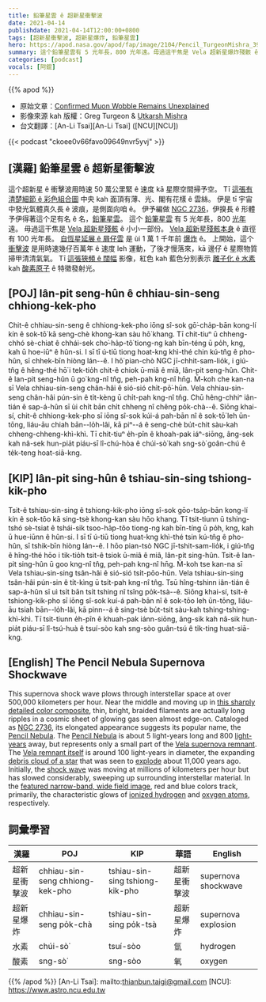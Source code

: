 ```yaml
---
title: 鉛筆星雲 ê 超新星衝擊波
date: 2021-04-14
publishdate: 2021-04-14T12:00:00+0800
tags: [超新星衝擊波, 超新星爆炸, 鉛筆星雲]
hero: https://apod.nasa.gov/apod/fap/image/2104/Pencil_TurgeonMishra_3930.jpg
summary: 這个鉛筆星雲有 5 光年長，800 光年遠。毋過這干焦是 Vela 超新星爆炸殘骸 ê 小小一部份。Vela 超新星爆炸殘骸本身 ê 有直徑有 100 光年長。
categories: [podcast]
vocals: [阿錕]
---
```


{{% apod %}}

- 原始文章：[Confirmed Muon Wobble Remains Unexplained](https://apod.nasa.gov/apod/ap210414.html)
- 影像來源 kah 版權：Greg Turgeon & [Utkarsh Mishra](https://www.utkarshmishraastrophotography.com/)
- 台文翻譯：[An-Li Tsai][An-Li Tsai] ([NCU][NCU])

{{< podcast "ckoee0v66favo09649nvr5yvj" >}}

## [漢羅] 鉛筆星雲 ê 超新星衝擊波
這个超新星 ê 衝擊波用時速 50 萬公里緊 ê 速度 kā 星際空間掃予空。
Tī [這張有清楚細節 ê 彩色組合圖][1] 中央 kah 面頂有薄、光、閣有花樣 ê 雲絲。
伊是 tī 宇宙中發光氣體真久長 ê 波痕，是側面向咱 ê。
伊予編做 [NGC 2736][2]，伊搝長 ê 形體予伊得著這个足有名 ê 名，[鉛筆星雲][3]。
這个 [鉛筆星雲][4] 有 5 光年長，800 [光年][5] 遠。
毋過這干焦是 [Vela 超新星殘骸][6] ê 小小一部份。
[Vela 超新星殘骸本身][7] ê 直徑有 100 光年長。
[自恆星延展 ê 屑仔雲][8] 是 ùi 1 萬 1 千年前 [爆炸][9] ê。
上開始，這个 [衝擊波][10] 是用時速幾仔百萬年 ê 速度 leh 運動，了後才慢落來，kā 邊仔 ê 星際物質掃甲清清氣氣。
Tī [這張狹頻 ê 闊幅][11] 影像，紅色 kah 藍色分別表示 [離子化 ê 水素][12] kah [酸素原子][13] ê 特徵發射光。


## [POJ] Iân-pit seng-hûn ê chhiau-sin-seng chhiong-kek-pho
Chit-ê chhiau-sin-seng ê chhiong-kek-pho iōng sî-sok gō͘-cha̍p-bān kong-lí kín ê sok-tō͘ kā seng-chè khong-kan sàu hō͘ khang.
Tī chit-tiuⁿ ū chheng-chhó sè-chiat ê chhái-sek cho͘-ha̍p-tô͘ tiong-ng kah bīn-téng ū po̍h, kng, kah ū hoe-iūⁿ ê hûn-si.
I sī tī ú-tiū tiong hoat-kng khì-thé chin kú-tn̂g ê pho-hûn, sī chhek-bīn hiòng lán--ê.
I hō͘ pian-chò NGC jī-chhit-sam-lio̍k, i giú-tn̂g ê hêng-thé hō͘ i tek-tio̍h chit-ê chiok ū-miâ ê miâ, Iân-pit seng-hûn.
Chit-ê Ian-pit seng-hûn ū go͘ kng-nî tn̂g, peh-pah kng-nî hn̄g.
M̄-koh che kan-na sī Vela chhiau-sin-seng chân-hâi ê sió-sió chi̍t-pō͘-hūn.
Vela chhiau-sin-seng chân-hâi pún-sin ê ti̍t-kèng ū chi̍t-pah kng-nî tn̂g.
Chū hêng-chhiⁿ iân-tián ê sap-á-hûn sī ùi chi̍t bān chi̍t chheng nî chêng po̍k-chà--ê.
Siōng khai-sí, chit-ê chhiong-kek-pho sī iōng sî-sok kúi-á pah-bān nî ê sok-tō͘ leh ūn-tōng, liáu-āu chiah bān--lo̍h-lâi, kā piⁿ--á ê seng-chè bu̍t-chit sàu-kah chheng-chheng-khì-khì.
Tī chit-tiuⁿ e̍h-pîn ê khoah-pak iáⁿ-siōng, âng-sek kah nâ-sek hun-pia̍t piáu-sī lî-chú-hòa ê chúi-sò͘ kah sng-sò͘ goân-chú ê te̍k-teng hoat-siā-kng.



## [KIP] Iân-pit sing-hûn ê tshiau-sin-sing tshiong-kik-pho
Tsit-ê tshiau-sin-sing ê tshiong-kik-pho iōng sî-sok gōo-tsa̍p-bān kong-lí kín ê sok-tōo  kā sing-tsè khong-kan sàu hōo khang.
Tī tsit-tiunn ū tshing-tshó sè-tsiat ê tshái-sik tsoo-ha̍p-tôo  tiong-ng kah bīn-tíng ū po̍h, kng, kah ū hue-iūnn ê hûn-si.
I sī tī ú-tiū tiong huat-kng khì-thé tsin kú-tn̂g ê pho-hûn, sī tshik-bīn hiòng lán--ê.
I hōo pian-tsò NGC jī-tshit-sam-lio̍k, i giú-tn̂g ê hîng-thé hōo i tik-tio̍h tsit-ê tsiok ū-miâ ê miâ, Iân-pit sing-hûn.
Tsit-ê Ian-pit sing-hûn ū goo kng-nî tn̂g, peh-pah kng-nî hn̄g.
M̄-koh tse kan-na sī Vela tshiau-sin-sing tsân-hâi ê sió-sió tsi̍t-pōo-hūn.
Vela tshiau-sin-sing tsân-hâi pún-sin ê ti̍t-kìng ū tsi̍t-pah kng-nî tn̂g.
Tsū hîng-tshinn iân-tián ê sap-á-hûn sī uì tsi̍t bān tsi̍t tshing nî tsîng po̍k-tsà--ê.
Siōng khai-sí, tsit-ê tshiong-kik-pho sī iōng sî-sok kuí-á pah-bān nî ê sok-tōo leh ūn-tōng, liáu-āu tsiah bān--lo̍h-lâi, kā pinn--á ê sing-tsè bu̍t-tsit sàu-kah tshing-tshing-khì-khì.
Tī tsit-tiunn e̍h-pîn ê khuah-pak iánn-siōng, âng-sik kah nâ-sik hun-pia̍t piáu-sī lî-tsú-huà ê tsuí-sòo kah sng-sòo  guân-tsú ê ti̍k-ting huat-siā-kng.



## [English] The Pencil Nebula Supernova Shockwave
This supernova shock wave plows through interstellar space at over 500,000 kilometers per hour. Near the middle and moving up in [this sharply detailed color composite][1], thin, bright, braided filaments are actually long ripples in a cosmic sheet of glowing gas seen almost edge-on. Cataloged as [NGC 2736][2], its elongated appearance suggests its popular name, the [Pencil Nebula][3]. The [Pencil Nebula][4] is about 5 light-years long and 800 [light-years][5] away, but represents only a small part of the [Vela supernova remnant][6]. The [Vela remnant itself][7] is around 100 light-years in diameter, the expanding [debris cloud of a star][8] that was seen to [explode][9] about 11,000 years ago. Initially, the [shock wave][10] was moving at millions of kilometers per hour but has slowed considerably, sweeping up surrounding interstellar material. In the [featured narrow-band, wide field image][11], red and blue colors track, primarily, the characteristic glows of [ionized hydrogen][12] and [oxygen atoms][13], respectively.


## 詞彙學習

|漢羅|POJ|KIP|華語|English|
|-|-|-|-|-|
|超新星衝擊波|chhiau-sin-seng chhiong-kek-pho|tshiau-sin-sing tshiong-kik-pho|超新星衝擊波|supernova shockwave|
|超新星爆炸|chhiau-sin-seng po̍k-chà|tshiau-sin-sing po̍k-tsà|超新星爆炸|supernova explosion|
|水素|chúi-sò͘|tsuí-sòo|氫|hydrogen|
|酸素|sng-sò͘|sng-sòo|氧|oxygen|

{{% /apod %}}
[An-Li Tsai]: mailto:thianbun.taigi@gmail.com
[NCU]: https://www.astro.ncu.edu.tw

[1]: https://www.utkarshmishraastrophotography.com/nebula?pgid=iy1dnzx2-5b74a833-d04e-409a-8eca-5cf22ce304d3
[2]: https://en.wikipedia.org/wiki/NGC_2736
[3]: http://www.nasa.gov/vision/universe/starsgalaxies/pencil_nebula.html
[4]: https://www.youtube.com/watch?v=P4rXhOArFw8
[5]: https://starchild.gsfc.nasa.gov/docs/StarChild/questions/question19.html
[6]: https://apod.nasa.gov/apod/ap100910.html
[7]: https://en.wikipedia.org/wiki/Vela_Supernova_Remnant
[8]: https://chandra.harvard.edu/xray_sources/supernovas.html
[9]: https://apod.nasa.gov/apod/ap131001.html
[10]: https://apod.nasa.gov/apod/ap200202.html
[11]: https://www.utkarshmishraastrophotography.com/nebula?pgid=iy1dnzx2-5b74a833-d04e-409a-8eca-5cf22ce304d3
[12]: http://astronomy.swin.edu.au/cosmos/i/ionised+hydrogen
[13]: https://periodic.lanl.gov/8.shtml
